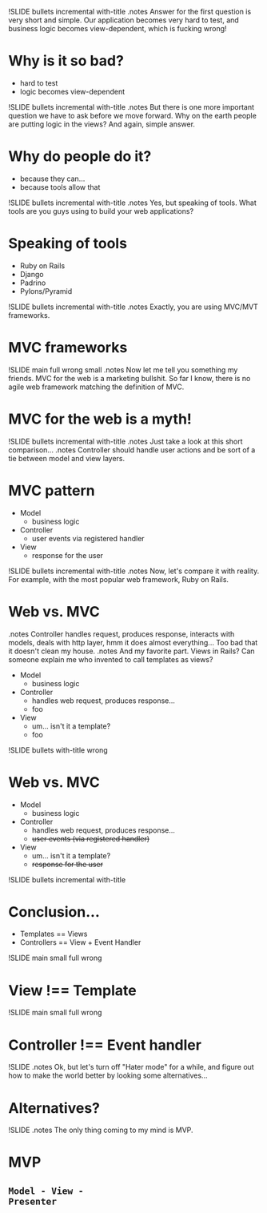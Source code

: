 !SLIDE bullets incremental with-title
.notes Answer for the first question is very short and simple. Our application becomes very hard to test, and business logic becomes view-dependent, which is fucking wrong! 
# Why is it so bad?

* hard to test
* logic becomes view-dependent

!SLIDE bullets incremental with-title
.notes But there is one more important question we have to ask before we move forward. Why on the earth people are putting logic in the views? And again, simple answer. 
# Why do people do it?

* because they can...
* because tools allow that

!SLIDE bullets incremental with-title
.notes Yes, but speaking of tools. What tools are you guys using to build your web applications?
# Speaking of tools

* Ruby on Rails
* Django
* Padrino
* Pylons/Pyramid

!SLIDE bullets incremental with-title
.notes Exactly, you are using MVC/MVT frameworks.
# MVC frameworks

!SLIDE main full wrong small
.notes Now let me tell you something my friends. MVC for the web is a marketing bullshit. So far I know, there is no agile web framework matching the definition of MVC.
# MVC for the web is a myth!

!SLIDE bullets incremental with-title
.notes Just take a look at this short comparison...
.notes Controller should handle user actions and be sort of a tie between model and view layers.
# MVC pattern

* Model
    - business logic
* Controller
    - user events via registered handler
* View 
    - response for the user

!SLIDE bullets incremental with-title
.notes Now, let's compare it with reality. For example, with the most popular web framework, Ruby on Rails.
# Web vs. MVC

.notes Controller handles request, produces response, interacts with models, deals with http layer, hmm it does almost everything... Too bad that it doesn't clean my house.
.notes And my favorite part. Views in Rails? Can someone explain me who invented to call templates as views?

* Model 
    - business logic
* Controller 
    - handles web request, produces response...
	- <span class="woot">foo</span>
* View 
    - um... isn't it a template?
	- <span class="woot">foo</span>
	
!SLIDE bullets with-title wrong
# Web vs. MVC

* Model 
    - business logic
* Controller 
    - handles web request, produces response...
    - <strike>user events (via registered handler)</strike>
* View 
    - um... isn't it a template?
	- <strike>response for the user</strike>

!SLIDE bullets incremental with-title
# Conclusion...

* Templates == Views
* Controllers == View + Event Handler

!SLIDE main small full wrong
# View !== Template

!SLIDE main small full wrong
# Controller !== Event handler

!SLIDE
.notes Ok, but let's turn off "Hater mode" for a while, and figure out how to make the world better by looking some alternatives... 
# Alternatives?

!SLIDE
.notes The only thing coming to my mind is MVP.
# MVP

## <code>Model - View - Presenter</code>
